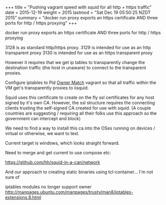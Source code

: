 +++
title = "Pushing vagrant speed with squid for all http + https traffic"
date = 2015-12-19
weight = 2015
lastmod = "Sat Dec 19 05:50:25 NZDT 2015"
summary = "docker run proxy exports an https certificate AND three ports for http / https proxying"
+++


docker run proxy exports an https certificate AND three ports for http / https proxying

3128 is as standard http/https proxy.
3129 is intended for use as an http transparent proxy
3130 is intended for use as an https transparent proxy

However it requires that we get ip tables to transparently change the destination traffic (the host in unaware) to connect to the transparent proxies.

Configure iptables to Pid [Owner Match](https://www.frozentux.net/iptables-tutorial/iptables-tutorial.html#OWNERMATCH) vagrant so that all traffic within the VM get's transparently proxies to iisquid.

Squid uses this certificate to create on the fly ssl certificates for any host signed by it's own CA. However, the ssl structure requires the connecting clients trusting the self-signed CA created for use with squid. (A couple countries are suggesting / requiring all their folks use this approach so the government can intercept and block)

We need to find a way to install this ca into the OSes running on devices / virtual or otherwise, we want to test.

Current target is windows, which looks straight forward.

Need to merge and get current to use compose etc:

https://github.com/hh/squid-in-a-can/network

And our approach to creating static binaries using tcl-container... I'm not sure of 

iptables modules no longer support owner
http://manpages.ubuntu.com/manpages/trusty/man8/iptables-extensions.8.html
